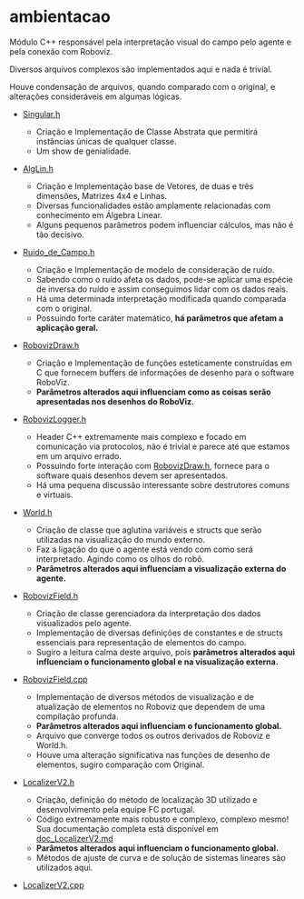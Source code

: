 # ambientacao

Módulo C++ responsável pela interpretação visual do campo pelo agente e pela conexão com Roboviz.

Diversos arquivos complexos são implementados aqui e nada é trivial.

Houve condensação de arquivos, quando comparado com o original, e alterações consideráveis em algumas lógicas.

* [Singular.h](../../src/sobre_cpp/ambientacao/Singular.h)
  * Criação e Implementação de Classe Abstrata que permitirá instâncias únicas de qualquer classe.
  * Um show de genialidade.

* [AlgLin.h](../../src/sobre_cpp/ambientacao/AlgLin.h)
  * Criação e Implementação base de Vetores, de duas e três dimensões, Matrizes 4x4 e Linhas.
  * Diversas funcionalidades estão amplamente relacionadas com conhecimento em Álgebra Linear.
  * Alguns pequenos parâmetros podem influenciar cálculos, mas não é tão decisivo.

* [Ruido_de_Campo.h](../../src/sobre_cpp/ambientacao/Ruido_de_Campo.h)
  * Criação e Implementação de modelo de consideração de ruído.
  * Sabendo como o ruído afeta os dados, pode-se aplicar uma espécie de inversa 
  do ruído e assim conseguimos lidar com os dados reais.
  * Há uma determinada interpretação modificada quando comparada com o original.
  * Possuindo forte caráter matemático, **há parâmetros que afetam a aplicação geral.**

* [RobovizDraw.h](../../src/sobre_cpp/ambientacao/RobovizDraw.h)
  * Criação e Implementação de funções esteticamente construídas em C que fornecem 
  buffers de informações de desenho para o software RoboViz.
  * **Parâmetros alterados aqui influenciam como as coisas serão apresentadas 
  nos desenhos do RoboViz.**

* [RobovizLogger.h](../../src/sobre_cpp/ambientacao/RobovizLogger.h)
  * Header C++ extremamente mais complexo e focado em comunicação via protocolos, não é trivial
  e parece até que estamos em um arquivo errado.
  * Possuindo forte interação com [RobovizDraw.h](../../src/sobre_cpp/ambientacao/RobovizDraw.h), 
  fornece para o software quais desenhos devem ser apresentados.
  * Há uma pequena discussão interessante sobre destrutores comuns e virtuais.

* [World.h](../../src/sobre_cpp/ambientacao/World.h)
  * Criação de classe que aglutina variáveis e structs que serão utilizadas na visualização do mundo
  externo.
  * Faz a ligação do que o agente está vendo com como será interpretado. Agindo como
  os olhos do robô.
  * **Parâmetros alterados aqui influenciam a visualização externa do agente.**

* [RobovizField.h](../../src/sobre_cpp/ambientacao/RobovizField.h)
    * Criação de classe gerenciadora da interpretação dos dados visualizados pelo agente.
    * Implementação de diversas definições de constantes e de structs essenciais para representação de elementos do campo.
    * Sugiro a leitura calma deste arquivo, pois **parâmetros alterados aqui
    influenciam o funcionamento global e na visualização externa.**
  
* [RobovizField.cpp](../../src/sobre_cpp/ambientacao/RobovizField.cpp)
     * Implementação de diversos métodos de visualização e de atualização de
     elementos no Roboviz que dependem de uma compilação profunda.
     * **Parâmetros alterados aqui influenciam o funcionamento global.**
     * Arquivo que converge todos os outros derivados de Roboviz e World.h.
     * Houve uma alteração significativa nas funções de desenho de elementos, sugiro comparação com Original.
   
* [LocalizerV2.h](../../src/sobre_cpp/ambientacao/LocalizerV2.h)
    * Criação, definição do método de localização 3D utilizado e 
    desenvolvimento pela equipe FC portugal.
    * Código extremamente mais robusto e complexo, complexo mesmo! Sua documentação completa
    está disponível em [doc_LocalizerV2.md](../../src/sobre_cpp/ambientacao/doc_LocalizerV2.md)
    * **Parâmetos alterados aqui influenciam o funcionamento global.**
    * Métodos de ajuste de curva e de solução de sistemas lineares são utilizados aqui.

* [LocalizerV2.cpp](../../src/sobre_cpp/ambientacao/LocalizerV2.cpp)



















